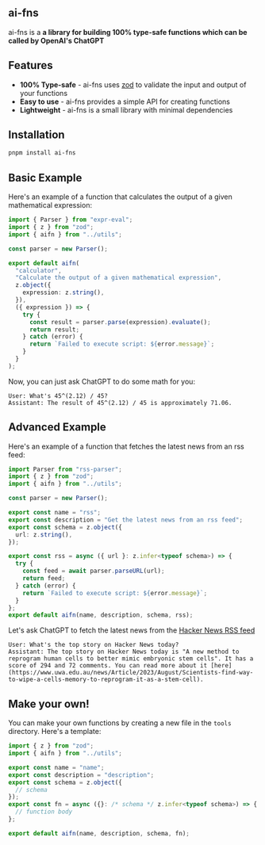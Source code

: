 ## ai-fns

ai-fns is a **a library for building 100% type-safe functions which can be called by OpenAI's ChatGPT**

## Features

- **100% Type-safe** - ai-fns uses [zod](https://zod.dev/) to validate the input and output of your functions
- **Easy to use** - ai-fns provides a simple API for creating functions
- **Lightweight** - ai-fns is a small library with minimal dependencies

## Installation

```sh
pnpm install ai-fns
```

## Basic Example

Here's an example of a function that calculates the output of a given mathematical expression:

```ts
import { Parser } from "expr-eval";
import { z } from "zod";
import { aifn } from "../utils";

const parser = new Parser();

export default aifn(
  "calculator",
  "Calculate the output of a given mathematical expression",
  z.object({
    expression: z.string(),
  }),
  ({ expression }) => {
    try {
      const result = parser.parse(expression).evaluate();
      return result;
    } catch (error) {
      return `Failed to execute script: ${error.message}`;
    }
  }
);
```

Now, you can just ask ChatGPT to do some math for you:

```
User: What's 45^(2.12) / 45?
Assistant: The result of 45^(2.12) / 45 is approximately 71.06.
```

## Advanced Example

Here's an example of a function that fetches the latest news from an rss feed:

```ts
import Parser from "rss-parser";
import { z } from "zod";
import { aifn } from "../utils";

const parser = new Parser();

export const name = "rss";
export const description = "Get the latest news from an rss feed";
export const schema = z.object({
  url: z.string(),
});

export const rss = async ({ url }: z.infer<typeof schema>) => {
  try {
    const feed = await parser.parseURL(url);
    return feed;
  } catch (error) {
    return `Failed to execute script: ${error.message}`;
  }
};
export default aifn(name, description, schema, rss);
```

Let's ask ChatGPT to fetch the latest news from the [Hacker News RSS feed](https://news.ycombinator.com/rss)

```
User: What's the top story on Hacker News today?
Assistant: The top story on Hacker News today is "A new method to reprogram human cells to better mimic embryonic stem cells". It has a score of 294 and 72 comments. You can read more about it [here](https://www.uwa.edu.au/news/Article/2023/August/Scientists-find-way-to-wipe-a-cells-memory-to-reprogram-it-as-a-stem-cell).
```

## Make your own!

You can make your own functions by creating a new file in the `tools` directory. Here's a template:

```ts
import { z } from "zod";
import { aifn } from "../utils";

export const name = "name";
export const description = "description";
export const schema = z.object({
  // schema
});
export const fn = async ({}: /* schema */ z.infer<typeof schema>) => {
  // function body
};

export default aifn(name, description, schema, fn);
```
